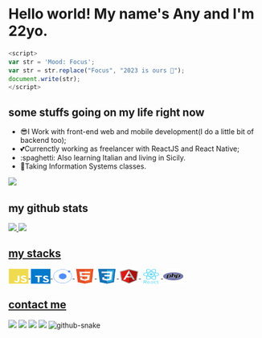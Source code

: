 # Hello world! My name's Any and I'm 22yo.
  ```js
<script>
var str = 'Mood: Focus';
var str = str.replace("Focus", "2023 is ours 🍾");
document.write(str);
</script>
```

<!-- ## some stuffs going on my life right now 
- 😎I Work with front-end web and mobile development(I do a little bit of backend too).
- 💕Currenctly working as freelancer with ReactJS and React Native;
- 🍋Also learning Italian and living in Sicily.
- 🙌Taking Information Systems classes.-->

<!--  ## my mood these days
![My-Job](https://user-images.githubusercontent.com/61008693/173674471-e8f7d3ac-bd65-4cd2-9e87-d5f6850fb131.gif) 
![My-Job](https://media.giphy.com/media/323UIZhE5QGojrNZG6/giphy.gif) 
![My-Job](https://user-images.githubusercontent.com/61008693/207576210-40ba34ac-96aa-43a3-8d68-dd18223259cf.gif) 
![My-Job](https://user-images.githubusercontent.com/61008693/209569596-a05adfe6-f2b7-4cbd-ab8f-4d41a3ce7f3a.gif) 
![My-Job](https://media.tenor.com/g3y2q5VQxvAAAAAM/cat-computer.gif) -->

  
  <div style="display: inline_block"> 
  <h2>some stuffs going on my life right now </h1>
  <div>
    <ul>
      <li>😎I Work with front-end web and mobile development(I do a little bit of backend too);</li>
      <li>💕Currenctly working as freelancer with ReactJS and React Native;</li>
      <li>:spaghetti: Also learning Italian and living in Sicily.</li>
      <li>🙌Taking Information Systems classes.</li>
    </ul>
</div> 
    <img src="https://media.tenor.com/g3y2q5VQxvAAAAAM/cat-computer.gif">
</div>

## my github stats
<div>
  <a href="https://github.com/anyemedola">
  <img height="180em" src="https://github-readme-stats-git-masterrstaa-rickstaa.vercel.app/api?username=anyemedola&show_icons=true&theme=buefy&include_all_commits=true&count_private=true"/>
  <img height="180em" src="https://github-readme-stats-git-masterrstaa-rickstaa.vercel.app/api/top-langs/?username=anyemedola&layout=compact&langs_count=7&theme=buefy"/>
</div>
  <h2>my stacks</h2>
<div style="display: inline_block">
  <img align="center" alt="Any-Js" height="30" width="40" src="https://raw.githubusercontent.com/devicons/devicon/master/icons/javascript/javascript-plain.svg">
  <img align="center" alt="Any-Ts" height="30" width="40" src="https://raw.githubusercontent.com/devicons/devicon/master/icons/typescript/typescript-plain.svg">
  <img align="center" alt="Rafa-Ionic" height="30" width="40" src="https://raw.githubusercontent.com/devicons/devicon/master/icons/ionic/ionic-original.svg">
  <img align="center" alt="Any-HTML" height="30" width="40" src="https://raw.githubusercontent.com/devicons/devicon/master/icons/html5/html5-original.svg">
  <img align="center" alt="Any-CSS" height="30" width="40" src="https://raw.githubusercontent.com/devicons/devicon/master/icons/css3/css3-original.svg">
  <img align="center" alt="Any-Angular" height="30" width="40" src="https://raw.githubusercontent.com/devicons/devicon/master/icons/angularjs/angularjs-original.svg">
  <img align="center" alt="Any-React" height="30" width="40" src="https://raw.githubusercontent.com/devicons/devicon/master/icons/react/react-original-wordmark.svg">
  <img align="center" alt="Any-PHP" height="30" width="40" src="https://raw.githubusercontent.com/devicons/devicon/master/icons/php/php-original.svg">
</div>
  <h2>contact me</h2>
  <a href="https://instagram.com/anyemedola" target="_blank"><img src="https://img.shields.io/badge/-Instagram-%23E4405F?style=for-the-badge&logo=instagram&logoColor=white" target="_blank"></a>
 <a href="https://discord.gg/UNznXmskTX" target="_blank"><img src="https://img.shields.io/badge/Discord-7289DA?style=for-the-badge&logo=discord&logoColor=white" target="_blank"></a> 
  <a href = "mailto:anynhamedola@gmail.com"><img src="https://img.shields.io/badge/-Gmail-%23333?style=for-the-badge&logo=gmail&logoColor=white" target="_blank"></a>
  <a href="https://www.linkedin.com/in/anyemedola" target="_blank"><img src="https://img.shields.io/badge/-LinkedIn-%230077B5?style=for-the-badge&logo=linkedin&logoColor=white" target="_blank"></a> 
 
<picture>
  <source media="(prefers-color-scheme: dark)" srcset="github-contribution-grid-snake-dark.svg" />
  <source media="(prefers-color-scheme: light)" srcset="github-contribution-grid-snake.svg" />
  <img alt="github-snake" src="github-snake.svg" />
</picture>
